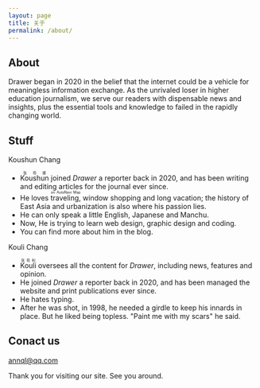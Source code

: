 ```yaml
---
layout: page
title: 关于
permalink: /about/
---
```


## About 

Drawer began in 2020 in the belief that the internet could be a vehicle for meaningless information exchange. As the unrivaled loser in higher education journalism, we serve our readers with dispensable news and insights, plus the essential tools and knowledge to failed in the rapidly changing world.

## Stuff

Koushun Chang

+ <ruby>Koushun<rp>(</rp><rt>张苟顺</rt><rp>)</rp>
  </ruby> joined *Drawer* a reporter back in 2020, and has been writing and editing articles for the journal ever since. 
+ He loves
<ruby>traveling,<rp>(</rp><rt>on AutoNavi Map</rt><rp>)</rp></ruby> window shopping and long vacation; the history of East Asia and urbanization is also where his passion lies. 
+ He can only speak a little English, Japanese and Manchu.
+ Now, He is trying to learn web design, graphic design and coding.
+ You can find more about him in the blog.


Kouli Chang

+ <ruby>Kouli<rp>(</rp><rt>张苟利</rt><rp>)</rp>
  </ruby> oversees all the content for *Drawer*, including news, features and opinion.
+ He joined *Drawer* a reporter back in 2020, and has been managed the website and print publications ever since. 
+ He hates typing.
+ After he was shot, in 1998, he needed a girdle to keep his innards in place. But he liked being topless. "Paint me with my scars" he said.


## Conact us

[annql@qq.com](https://thispersondoesnotexist.com/)

Thank you for visiting our site. See you around.
